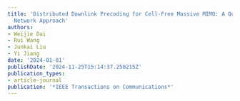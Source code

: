 ```yaml
---
title: 'Distributed Downlink Precoding for Cell-Free Massive MIMO: A Quasi-Neural
  Network Approach'
authors:
- Weijie Dai
- Rui Wang
- Junkai Liu
- Yi Jiang
date: '2024-01-01'
publishDate: '2024-11-25T15:14:37.250215Z'
publication_types:
- article-journal
publication: '*IEEE Transactions on Communications*'
---
```

